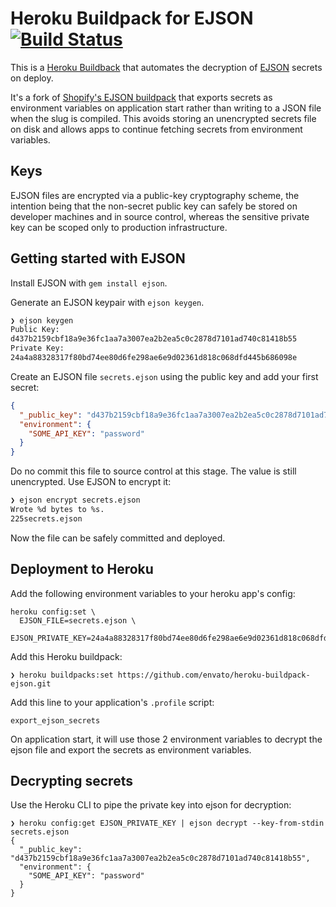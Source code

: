 # Heroku Buildpack for EJSON [![Build Status](https://travis-ci.org/envato/heroku-buildpack-ejson.svg?branch=master)](https://travis-ci.org/envato/heroku-buildpack-ejson)

This is a [Heroku Buildback](http://devcenter.heroku.com/articles/buildpacks) that automates the decryption of
[EJSON](https://github.com/Shopify/ejson) secrets on deploy.

It's a fork of [Shopify's EJSON buildpack](https://github.com/Shopify/ejson) that exports secrets as environment
variables on application start rather than writing to a JSON file when the slug is compiled. This avoids storing
an unencrypted secrets file on disk and allows apps to continue fetching secrets from environment variables.

## Keys

EJSON files are encrypted via a public-key cryptography scheme, the intention being that the non-secret public key
can safely be stored on developer machines and in source control, whereas the sensitive private key can be scoped
only to production infrastructure.

## Getting started with EJSON

Install EJSON with `gem install ejson`.

Generate an EJSON keypair with `ejson keygen`.

```bash
❯ ejson keygen
Public Key:
d437b2159cbf18a9e36fc1aa7a3007ea2b2ea5c0c2878d7101ad740c81418b55
Private Key:
24a4a88328317f80bd74ee80d6fe298ae6e9d02361d818c068dfd445b686098e
```

Create an EJSON file `secrets.ejson` using the public key and add your first secret:

```json
{
  "_public_key": "d437b2159cbf18a9e36fc1aa7a3007ea2b2ea5c0c2878d7101ad740c81418b55",
  "environment": {
    "SOME_API_KEY": "password"
  }
}
```

Do no commit this file to source control at this stage. The value is still unencrypted. Use EJSON to encrypt it:

```bash
❯ ejson encrypt secrets.ejson
Wrote %d bytes to %s.
225secrets.ejson
```

Now the file can be safely committed and deployed.

## Deployment to Heroku

Add the following environment variables to your heroku app's config:

```
heroku config:set \
  EJSON_FILE=secrets.ejson \
  EJSON_PRIVATE_KEY=24a4a88328317f80bd74ee80d6fe298ae6e9d02361d818c068dfd445b686098e
```

Add this Heroku buildpack:

```
❯ heroku buildpacks:set https://github.com/envato/heroku-buildpack-ejson.git
```

Add this line to your application's `.profile` script:

```
export_ejson_secrets
```

On application start, it will use those 2 environment variables to decrypt the ejson file and export the secrets
as environment variables.

## Decrypting secrets

Use the Heroku CLI to pipe the private key into ejson for decryption:

```
❯ heroku config:get EJSON_PRIVATE_KEY | ejson decrypt --key-from-stdin secrets.ejson
{
  "_public_key": "d437b2159cbf18a9e36fc1aa7a3007ea2b2ea5c0c2878d7101ad740c81418b55",
  "environment": {
    "SOME_API_KEY": "password"
  }
}
```
